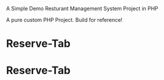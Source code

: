 

A Simple Demo Resturant Management System Project in PHP


A pure custom PHP Project. Build for reference!
# Reserve-Tab
# Reserve-Tab
